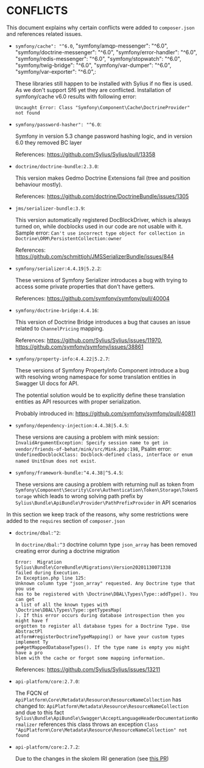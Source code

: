 # CONFLICTS

This document explains why certain conflicts were added to `composer.json` and
references related issues.

 - `symfony/cache": "^6.0`, "symfony/amqp-messenger": "^6.0", "symfony/doctrine-messenger": "^6.0", 
"symfony/error-handler": "^6.0", "symfony/redis-messenger": "^6.0", "symfony/stopwatch": "^6.0", "symfony/twig-bridge": "^6.0", 
"symfony/var-dumper": "^6.0", "symfony/var-exporter": "^6.0",:

   These libraries still happen to be installed with Sylius if no flex is used. As we don't support Sf6 yet they are conflicted. Installation of symfony/cache v6.0 results with following error:
   ```
   Uncaught Error: Class "Symfony\Component\Cache\DoctrineProvider" not found
   ```
   
 - `symfony/password-hasher": "^6.0`:

   Symfony in version 5.3 change password hashing logic, and in version 6.0 they removed BC layer
   
   References: https://github.com/Sylius/Sylius/pull/13358

 - `doctrine/doctrine-bundle:2.3.0`:

   This version makes Gedmo Doctrine Extensions fail (tree and position behaviour mostly).

   References: https://github.com/doctrine/DoctrineBundle/issues/1305

 - `jms/serializer-bundle:3.9`:

   This version automatically registered DocBlockDriver, which is always turned on, while docblocks used in our code are not usable with it. Sample error:
   `Can't use incorrect type object for collection in Doctrine\ORM\PersistentCollection:owner`

   References: https://github.com/schmittjoh/JMSSerializerBundle/issues/844

 - `symfony/serializer:4.4.19|5.2.2`:

   These versions of Symfony Serializer introduces a bug with trying to access some private properties that don't have getters.
   
   References: https://github.com/symfony/symfony/pull/40004

 - `symfony/doctrine-bridge:4.4.16`:

   This version of Doctrine Bridge introduces a bug that causes an issue related to `ChannelPricing` mapping.

   References: https://github.com/Sylius/Sylius/issues/11970, https://github.com/symfony/symfony/issues/38861

 - `symfony/property-info:4.4.22|5.2.7`:

   These versions of Symfony PropertyInfo Component introduce a bug with resolving wrong namespace for some translation entities 
   in Swagger UI docs for API.
   
   The potential solution would be to explicitly define these translation entities as API resources with proper serialization.

   Probably introduced in: https://github.com/symfony/symfony/pull/40811

 - `symfony/dependency-injection:4.4.38|5.4.5`:
   
   These versions are causing a problem with mink session:
  `InvalidArgumentException: Specify session name to get in vendor/friends-of-behat/mink/src/Mink.php:198`,
   Psalm error: 
   `UndefinedDocblockClass: Docblock-defined class, interface or enum named UnitEnum does not exist`.

 - `symfony/framework-bundle:^4.4.38|^5.4.5`:

   These versions are causing a problem with returning null as token from `Symfony\Component\Security\Core\Authentication\Token\Storage\TokenStorage`
   which leads to wrong solving path prefix by `Sylius\Bundle\ApiBundle\Provider\PathPrefixProvider` in API scenarios

In this section we keep track of the reasons, why some restrictions were added to the `requires` section of `composer.json`

- `doctrine/dbal:^2`:

  In `doctrine/dbal:^3` doctrine column type `json_array` has been removed creating error during a
  doctrine migration

   ```
   Error:  Migration Sylius\Bundle\CoreBundle\Migrations\Version20201130071338
   failed during Execution.
   In Exception.php line 125:
   Unknown column type "json_array" requested. Any Doctrine type that you use   
   has to be registered with \Doctrine\DBAL\Types\Type::addType(). You can get  
   a list of all the known types with \Doctrine\DBAL\Types\Type::getTypesMap(  
   ). If this error occurs during database introspection then you might have f  
   orgotten to register all database types for a Doctrine Type. Use AbstractPl  
   atform#registerDoctrineTypeMapping() or have your custom types implement Ty  
   pe#getMappedDatabaseTypes(). If the type name is empty you might have a pro  
   blem with the cache or forgot some mapping information.
   ```

  References: https://github.com/Sylius/Sylius/issues/13211

- `api-platform/core:2.7.0`:

   The FQCN of `ApiPlatform\Core\Metadata\Resource\ResourceNameCollection` has changed to:
   `ApiPlatform\Metadata\Resource\ResourceNameCollection` and due to this fact
   `Sylius\Bundle\ApiBundle\Swagger\AcceptLanguageHeaderDocumentationNormalizer` 
   references this class throws an exception
  `Class "ApiPlatform\Core\Metadata\Resource\ResourceNameCollection" not found`

 - `api-platform/core:2.7.2`:

   Due to the changes in the skolem IRI generation (see [this PR](https://github.com/api-platform/core/pull/5046)) 
